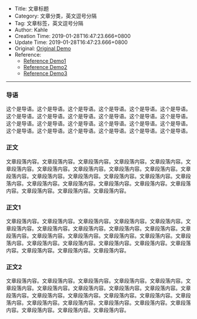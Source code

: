 - Title: 文章标题
- Category: 文章分类，英文逗号分隔
- Tag: 文章标签，英文逗号分隔
- Author: Kahle
- Creation Time: 2019-01-28T16:47:23.666+0800
- Update Time: 2019-01-28T16:47:23.666+0800
- Original: [Original Demo](https://github.com/kahlkn)
- Reference:
    - [Reference Demo1](https://github.com/kahlkn)
    - [Reference Demo2](https://github.com/kahlkn)
    - [Reference Demo3](https://github.com/kahlkn)

---


### 导语

这个是导语。这个是导语。这个是导语。这个是导语。这个是导语。这个是导语。这个是导语。这个是导语。这个是导语。这个是导语。这个是导语。这个是导语。这个是导语。这个是导语。这个是导语。这个是导语。这个是导语。这个是导语。这个是导语。这个是导语。这个是导语。这个是导语。这个是导语。这个是导语。


### 正文

文章段落内容。文章段落内容。文章段落内容。文章段落内容。文章段落内容。文章段落内容。文章段落内容。文章段落内容。文章段落内容。文章段落内容。文章段落内容。文章段落内容。文章段落内容。文章段落内容。文章段落内容。文章段落内容。文章段落内容。文章段落内容。文章段落内容。文章段落内容。文章段落内容。文章段落内容。文章段落内容。文章段落内容。


### 正文1

文章段落内容。文章段落内容。文章段落内容。文章段落内容。文章段落内容。文章段落内容。文章段落内容。文章段落内容。文章段落内容。文章段落内容。文章段落内容。文章段落内容。文章段落内容。文章段落内容。文章段落内容。文章段落内容。文章段落内容。文章段落内容。文章段落内容。文章段落内容。文章段落内容。文章段落内容。文章段落内容。文章段落内容。

### 正文2

文章段落内容。文章段落内容。文章段落内容。文章段落内容。文章段落内容。文章段落内容。文章段落内容。文章段落内容。文章段落内容。文章段落内容。文章段落内容。文章段落内容。文章段落内容。文章段落内容。文章段落内容。文章段落内容。文章段落内容。文章段落内容。文章段落内容。文章段落内容。文章段落内容。文章段落内容。文章段落内容。文章段落内容。





